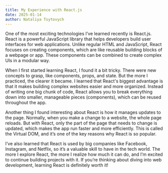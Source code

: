 ```yaml
---
title: My Experience with React.js
date: 2025-01-14
author: Nataliya Tsytovych
---
```


One of the most exciting technologies I’ve learned recently is React.js. React is a powerful JavaScript library that helps developers build user interfaces for web applications. Unlike regular HTML and JavaScript, React focuses on creating components, which are like reusable building blocks of a webpage or app. These components can be combined to create complex UIs in a modular way.

When I first started learning React, I found it a bit tricky. There were new concepts to grasp, like components, props, and state. But the more I practiced, the clearer it became. I learned that React's biggest advantage is that it makes building complex websites easier and more organized. Instead of writing one big chunk of code, React allows you to break everything down into smaller, manageable pieces (components), which can be reused throughout the app.

Another thing I found interesting about React is how it manages updates to the page. Normally, when you make a change to a website, the whole page reloads. But with React, only the part of the page that needs to change is updated, which makes the app run faster and more efficiently. This is called the Virtual DOM, and it’s one of the key reasons why React is so popular.

I’ve also learned that React is used by big companies like Facebook, Instagram, and Netflix, so it’s a valuable skill to have in the tech world. The more I explore React, the more I realize how much it can do, and I’m excited to continue building projects with it. If you’re thinking about diving into web development, learning React is definitely worth it!
